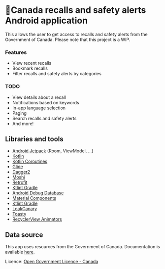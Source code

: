 # 🍁Canada recalls and safety alerts Android application

This allows the user to get access to recalls and safety alerts from the Government of Canada. Please note that this project is a WIP.

### Features

- View recent recalls
- Bookmark recalls
- Filter recalls and safety alerts by categories

### TODO

- View details about a recall
- Notifications based on keywords
- In-app language selection
- Paging
- Search recalls and safety alerts
- And more!

## Libraries and tools

* [Android Jetpack](https://developer.android.com/jetpack) (Room, ViewModel, ...)
* [Kotlin](http://kotlinlang.org/)
* [Kotlin Coroutines](https://github.com/Kotlin/kotlinx.coroutines)
* [Glide](https://bumptech.github.io/glide/)
* [Dagger2](https://google.github.io/dagger/)
* [Moshi](https://github.com/square/moshi/)
* [Retrofit](http://square.github.io/retrofit/)
* [Ktlint Gradle](https://github.com/JLLeitschuh/ktlint-gradle)
* [Android Debug Database](https://github.com/amitshekhariitbhu/Android-Debug-Database)
* [Material Components](https://github.com/material-components/material-components-android)
* [Ktlint Gradle](https://github.com/JLLeitschuh/ktlint-gradle)
* [LeakCanary](https://square.github.io/leakcanary/)
* [Toasty](https://github.com/GrenderG/Toasty)
* [RecyclerView Animators](https://github.com/wasabeef/recyclerview-animators)

## Data source

This app uses resources from the Government of Canada. Documentation is available [here](https://open.canada.ca/data/en/dataset/d38de914-c94c-429b-8ab1-8776c31643e3).

Licence: [Open Government Licence - Canada](http://open.canada.ca/en/open-government-licence-canada)


